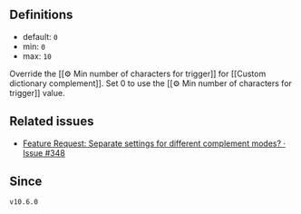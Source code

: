 ## Definitions

- default: `0`
- min: `0`
- max: `10`

Override the [[⚙️ Min number of characters for trigger]] for [[Custom dictionary complement]]. Set 0 to use the [[⚙️ Min number of characters for trigger]] value.

## Related issues

- [Feature Request: Separate settings for different complement modes? · Issue #348](https://github.com/tadashi-aikawa/obsidian-various-complements-plugin/issues/348)

## Since

`v10.6.0`